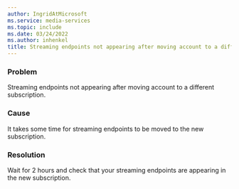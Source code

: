 ```yaml
---
author: IngridAtMicrosoft
ms.service: media-services
ms.topic: include
ms.date: 03/24/2022
ms.author: inhenkel
title: Streaming endpoints not appearing after moving account to a different subscription.
---
```


<!-- 2202090060001982 -->

### Problem

Streaming endpoints not appearing after moving account to a different subscription.

### Cause

It takes some time for streaming endpoints to be moved to the new subscription.

### Resolution

Wait for 2 hours and check that your streaming endpoints are appearing in the new subscription.
